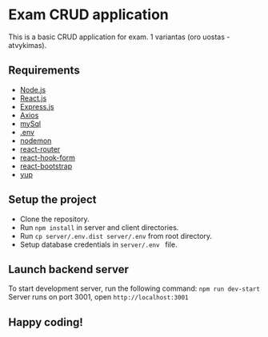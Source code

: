 # Exam CRUD application

This is a basic CRUD application for exam. 1 variantas (oro uostas - atvykimas).

## Requirements

 - [Node.js](https://nodejs.org/en/)
 - [React.js](https://reactjs.org/)
 - [Express.js](https://expressjs.com/)
 - [Axios](https://axios-http.com/docs/intro)
 - [mySql](https://www.mysql.com/)
 - [.env](https://www.npmjs.com/package/dotenv)
 - [nodemon](https://www.npmjs.com/package/nodemon)
 - [react-router](https://reactrouter.com/web/guides/quick-start)
 - [react-hook-form](https://react-hook-form.com/get-started)
 - [react-bootstrap](https://react-bootstrap.github.io/getting-started/introduction/)
 - [yup](https://www.npmjs.com/package/yup)

## Setup the project

 - Clone the repository.
 - Run `npm install` in server and client directories.
 - Run `cp server/.env.dist server/.env` from root directory.
 - Setup database credentials in `server/.env ` file.

## Launch backend server

To start development server, run the following command: `npm run dev-start`
Server runs on port 3001, open `http://localhost:3001`

## Happy coding!